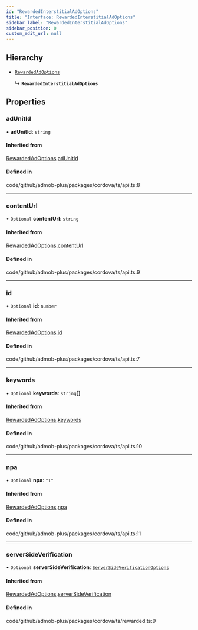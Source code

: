 ```yaml
---
id: "RewardedInterstitialAdOptions"
title: "Interface: RewardedInterstitialAdOptions"
sidebar_label: "RewardedInterstitialAdOptions"
sidebar_position: 0
custom_edit_url: null
---
```


## Hierarchy

- [`RewardedAdOptions`](RewardedAdOptions.md)

  ↳ **`RewardedInterstitialAdOptions`**

## Properties

### adUnitId

• **adUnitId**: `string`

#### Inherited from

[RewardedAdOptions](RewardedAdOptions.md).[adUnitId](RewardedAdOptions.md#adunitid)

#### Defined in

code/github/admob-plus/packages/cordova/ts/api.ts:8

___

### contentUrl

• `Optional` **contentUrl**: `string`

#### Inherited from

[RewardedAdOptions](RewardedAdOptions.md).[contentUrl](RewardedAdOptions.md#contenturl)

#### Defined in

code/github/admob-plus/packages/cordova/ts/api.ts:9

___

### id

• `Optional` **id**: `number`

#### Inherited from

[RewardedAdOptions](RewardedAdOptions.md).[id](RewardedAdOptions.md#id)

#### Defined in

code/github/admob-plus/packages/cordova/ts/api.ts:7

___

### keywords

• `Optional` **keywords**: `string`[]

#### Inherited from

[RewardedAdOptions](RewardedAdOptions.md).[keywords](RewardedAdOptions.md#keywords)

#### Defined in

code/github/admob-plus/packages/cordova/ts/api.ts:10

___

### npa

• `Optional` **npa**: ``"1"``

#### Inherited from

[RewardedAdOptions](RewardedAdOptions.md).[npa](RewardedAdOptions.md#npa)

#### Defined in

code/github/admob-plus/packages/cordova/ts/api.ts:11

___

### serverSideVerification

• `Optional` **serverSideVerification**: [`ServerSideVerificationOptions`](ServerSideVerificationOptions.md)

#### Inherited from

[RewardedAdOptions](RewardedAdOptions.md).[serverSideVerification](RewardedAdOptions.md#serversideverification)

#### Defined in

code/github/admob-plus/packages/cordova/ts/rewarded.ts:9
